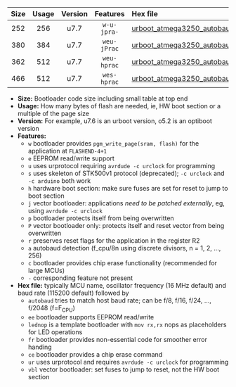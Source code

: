 |Size|Usage|Version|Features|Hex file|
|:-:|:-:|:-:|:-:|:--|
|252|256|u7.7|`w-u-jpra-`|[urboot_atmega3250_autobaud_ur_vbl.hex](https://raw.githubusercontent.com/stefanrueger/urboot.hex/main/mcus/atmega3250/autobaud/urboot_atmega3250_autobaud_ur_vbl.hex)|
|380|384|u7.7|`weu-jPrac`|[urboot_atmega3250_autobaud_ee_lednop_fr_ce_ur_vbl.hex](https://raw.githubusercontent.com/stefanrueger/urboot.hex/main/mcus/atmega3250/autobaud/urboot_atmega3250_autobaud_ee_lednop_fr_ce_ur_vbl.hex)|
|362|512|u7.7|`weu-hprac`|[urboot_atmega3250_autobaud_ee_lednop_fr_ce_ur.hex](https://raw.githubusercontent.com/stefanrueger/urboot.hex/main/mcus/atmega3250/autobaud/urboot_atmega3250_autobaud_ee_lednop_fr_ce_ur.hex)|
|466|512|u7.7|`wes-hprac`|[urboot_atmega3250_autobaud_ee_lednop_fr_ce.hex](https://raw.githubusercontent.com/stefanrueger/urboot.hex/main/mcus/atmega3250/autobaud/urboot_atmega3250_autobaud_ee_lednop_fr_ce.hex)|

- **Size:** Bootloader code size including small table at top end
- **Usage:** How many bytes of flash are needed, ie, HW boot section or a multiple of the page size
- **Version:** For example, u7.6 is an urboot version, o5.2 is an optiboot version
- **Features:**
  + `w` bootloader provides `pgm_write_page(sram, flash)` for the application at `FLASHEND-4+1`
  + `e` EEPROM read/write support
  + `u` uses urprotocol requiring `avrdude -c urclock` for programming
  + `s` uses skeleton of STK500v1 protocol (deprecated); `-c urclock` and `-c arduino` both work
  + `h` hardware boot section: make sure fuses are set for reset to jump to boot section
  + `j` vector bootloader: applications *need to be patched externally*, eg, using `avrdude -c urclock`
  + `p` bootloader protects itself from being overwritten
  + `P` vector bootloader only: protects itself and reset vector from being overwritten
  + `r` preserves reset flags for the application in the register R2
  + `a` autobaud detection (f_cpu/8n using discrete divisors, n = 1, 2, ..., 256)
  + `c` bootloader provides chip erase functionality (recommended for large MCUs)
  + `-` corresponding feature not present
- **Hex file:** typically MCU name, oscillator frequency (16 MHz default) and baud rate (115200 default) followed by
  + `autobaud` tries to match host baud rate; can be f/8, f/16, f/24, ..., f/2048 (f=F<sub>CPU</sub>)
  + `ee` bootloader supports EEPROM read/write
  + `lednop` is a template bootloader with `mov rx,rx` nops as placeholders for LED operations
  + `fr` bootloader provides non-essential code for smoother error handing
  + `ce` bootloader provides a chip erase command
  + `ur` uses urprotocol and requires `avrdude -c urclock` for programming
  + `vbl` vector bootloader: set fuses to jump to reset, not the HW boot section
